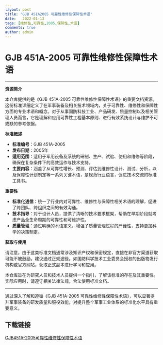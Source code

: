 ```yaml
---
layout: post
title: "GJB 451A2005 可靠性维修性保障性术语"
date:   2022-01-13
tags: [维修性,可靠性,2005,保障性,术语]
comments: true
author: admin
---
```

# GJB 451A-2005 可靠性维修性保障性术语

---

**资源简介**

本仓库提供的是《GJB 451A-2005 可靠性维修性保障性术语》的重要文档资源。这份标准详细定义了在军事装备及相关技术领域内，关于可靠性、维修性和保障性方面的专业术语和概念。对于从事国防科技工业、产品研发、质量控制以及相关管理人员而言，它是理解和应用可靠性工程基本原则、进行有效系统设计与维护不可或缺的参考依据。

**标准概述**

- **标准编号**：GJB 451A-2005
- **发布日期**：2005年
- **适用范围**：适用于军用设备及系统的研制、生产、试验、使用和维修等阶段，确保在复杂条件下的高效运作与技术支持。
- **主要内容**：涵盖了从可靠性增长、预测、评估到维修性设计、测试、分析，以及保障性计划制定等一系列关键术语，是规范行业语言，促进技术交流的标准工具书。

**重要性**

- **标准化通信**：统一了行业内对可靠性、维修性与保障性相关术语的理解，促进了跨团队、跨组织之间的有效沟通。
- **技术指导**：对于设计人员，提供了清晰的技术要求框架，帮助在早期阶段就考虑产品全生命周期的可靠性和可维护性。
- **质量管理**：通过明确的术语定义，增强了质量管理过程的严谨性，支持更加科学的决策制定。

**获取与使用**

请注意，由于这类标准文档通常涉及知识产权和保密规定，直接在非官方渠道获取可能不被鼓励。建议通过正规途径，如国防科学技术工业委员会授权的出版物发行机构或官方网站，获取正式副本进行学习和应用。

本仓库旨在为研究人员和技术人员提供一个指引，了解该标准的存在及其重要性。实际应用时，请遵守相关法律法规，合法使用标准文档。

---

通过深入了解和遵循《GJB 451A-2005 可靠性维修性保障性术语》，可以显著提升军事装备的研发质量和服役效能，对提升整个军事工业体系的标准化水平具有重要意义。

## 下载链接

[GJB451A-2005可靠性维修性保障性术语](https://pan.quark.cn/s/bb7f31f49a1c)